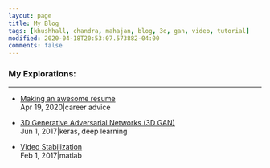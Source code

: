 ```yaml
---
layout: page
title: My Blog
tags: [khushhall, chandra, mahajan, blog, 3d, gan, video, tutorial]
modified: 2020-04-18T20:53:07.573882-04:00
comments: false
---
```


### My Explorations:
----

* [Making an awesome resume](resume-advice/) <br /> Apr 19, 2020|career advice

* [3D Generative Adversarial Networks (3D GAN)](3dgan/) <br /> Jun 1, 2017|keras, deep learning

* [Video Stabilization](video-stabilization/) <br /> Feb 1, 2017|matlab

<!--* [LSTM-explained](topic/LSTM/)-->
